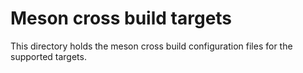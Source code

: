 # Meson cross build targets

This directory holds the meson cross build configuration files for the supported targets.
